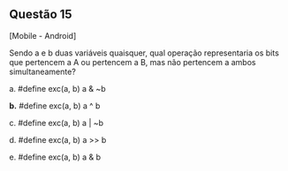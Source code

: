 

## Questão 15
[Mobile - Android]

Sendo a e b duas variáveis quaisquer, qual operação representaria os bits que pertencem a A ou pertencem a B, mas não pertencem a ambos simultaneamente?

a. #define exc(a, b) a & ~b

**b.** #define exc(a, b) a ^ b

c. #define exc(a, b) a | ~b

d. #define exc(a, b) a >> b

e. #define exc(a, b) a & b



